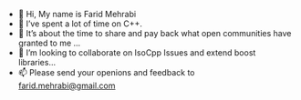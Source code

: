 - 👋 Hi, My name is Farid Mehrabi
- 👀 I’ve spent a lot of time on C++.
- 🌱 It’s about the time to share and pay back what open communities have granted to me ...
- 💞️ I’m looking to collaborate on IsoCpp Issues and extend boost libraries...
- 📫 Please send your openions and feedback to farid.mehrabi@gmail.com

<!---
OptimumCpp/OptimumCpp is a ✨ special ✨ repository because its `README.md` (this file) appears on your GitHub profile.
You can click the Preview link to take a look at your changes.
--->
